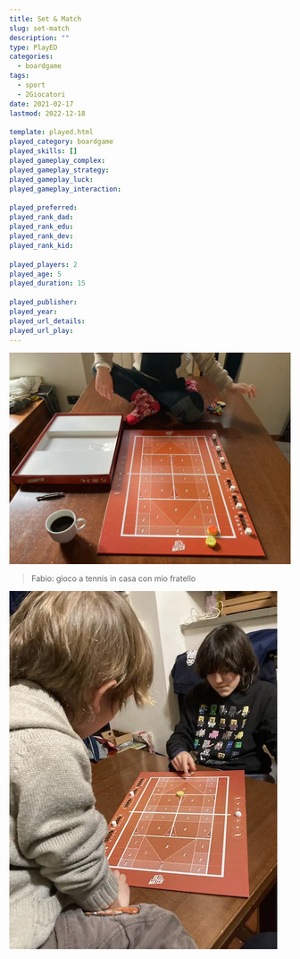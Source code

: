 ```yaml
---
title: Set & Match
slug: set-match
description: ""
type: PlayED
categories:
  - boardgame
tags:
  - sport
  - 2Giocatori
date: 2021-02-17
lastmod: 2022-12-18

template: played.html
played_category: boardgame
played_skills: []
played_gameplay_complex: 
played_gameplay_strategy: 
played_gameplay_luck: 
played_gameplay_interaction: 

played_preferred: 
played_rank_dad: 
played_rank_edu: 
played_rank_dev: 
played_rank_kid: 

played_players: 2
played_age: 5
played_duration: 15

played_publisher: 
played_year: 
played_url_details: 
played_url_play: 
---
```


![](../../assets/img/played/boardgame/set_match_featured.webp)

> Fabio: gioco a tennis in casa con mio fratello

![](../../assets/img/played/boardgame/set_match_2.webp)

